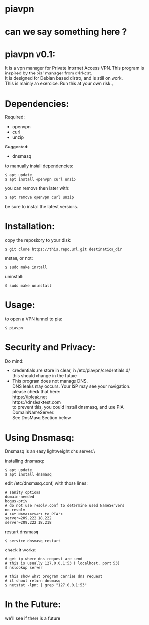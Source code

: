 # piavpn
# can we say something here ?

piavpn v0.1:
==========

It is a vpn manager for Private Internet Access VPN. This program is inspired by the pia' manager from d4rkcat.\
It is designed for Debian based distro, and is still on work.\
This is mainly an exercice. Run this at your own risk.\


Dependencies:
==========
Required:
- openvpn
- curl
- unzip

Suggested:
- dnsmasq

to manually install dependencies:

	$ apt update
	$ apt install openvpn curl unzip

you can remove then later with:
	
	$ apt remove openvpn curl unzip

be sure to install the latest versions.


Installation:
==========
copy the repository to your disk:
	
	$ git clone https://this.repo.url.git destination_dir

install, or not:
	
	$ sudo make install

uninstall:

	$ sudo make uninstall


Usage:
==========
to open a VPN tunnel to pia:
	
	$ piavpn


Security and Privacy:
==========
Do mind:
- credentials are store in clear, in /etc/piavpn/credentials.d/\
	this should change in the future
- This program does not manage DNS.\
	DNS leaks may occurs. Your ISP may see your navigation.\
	please check that here:\
			https://ipleak.net \
			https://dnsleaktest.com \
	to prevent this, you could install dnsmasq, and use PIA DomainNameServer.\
	See DnsMasq Section below


Using Dnsmasq:
==========
Dnsmasq is an easy lightweight dns server.\

installing dnsmasq:
	
	$ apt update
	$ apt install dnsmasq

edit /etc/dnsmasq.conf, with those lines:
	
	# sanity options
	domain-needed
	bogus-priv
	# do not use resolv.conf to determine used NameServers
	no-resolv
	# set Nameservers to PIA's
	server=209.222.18.222
	server=209.222.18.218

restart dnsmasq

	$ service dnsmasq restart

check it works:
	
	# get ip where dns request are send
	# this is usually 127.0.0.1:53 ( localhost, port 53)
	$ nslookup server

	# this show what program carries dns request
	# it shoul return dnsmasq
	$ netstat -lpnt | grep "127.0.0.1:53"



In the Future:
==========
we'll see
	if there is a future